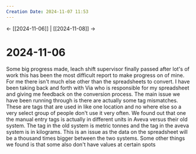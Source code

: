 ```yaml
---
Creation Date: 2024-11-07 11:53
---
```


<- [[2024-11-06]] | [[2024-11-08]]  ->

# 2024-11-06
Some big progress made, leach shift supervisor finally passed after lot's of work this has been the most difficult report to make progress on of mine. For me there isn't much else other than the spreadsheets to convert. I have been taking back and forth with Via who is responsible for my spreadsheet and giving me feedback on the conversion process. The main issue we have been running through is there are actually some tag mismatches. These are tags that are used in like one location and no where else so a very select group of people don't use it very often. We found out that one the manual entry tags is actually in different units in Aveva versus their old system. The tag in the old system is metric tonnes and the tag in the aveva system is in kilograms. This is an issue as the data on the spreadsheet will be a thousand times bigger between the two systems. Some other things we found is that some also don't have values at certain spots
